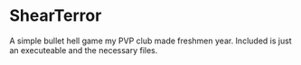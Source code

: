 # ShearTerror

A simple bullet hell game my PVP club made freshmen year. Included is just an executeable and the necessary files.
